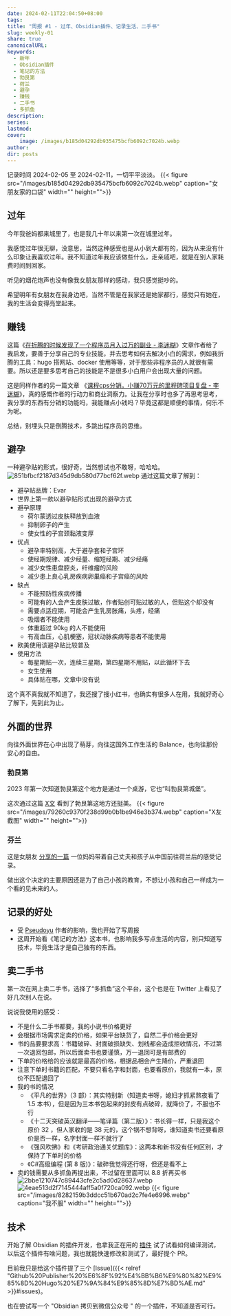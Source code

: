 ```yaml
---
date: 2024-02-11T22:04:50+08:00
tags: 
title: "周报 #1 - 过年、Obsidian插件、记录生活、二手书"
slug: weekly-01
share: true
canonicalURL: 
keywords:
  - 新年
  - Obsidian插件
  - 笔记的方法
  - 勃艮第
  - 荷兰
  - 避孕
  - 赚钱
  - 二手书
  - 多抓鱼
description: 
series: 
lastmod: 
cover:
    image: /images/b185d04292db935475bcfb6092c7024b.webp
author: 
dir: posts
---
```


记录时间 2024-02-05 至 2024-02-11，一切平平淡淡。
{{< figure src="/images/b185d04292db935475bcfb6092c7024b.webp" caption="女朋友家的口袋" width="" height="">}}
## 过年
今年我爸妈都来城里了，也是我几十年以来第一次在城里过年。

我感觉过年很无聊，没意思，当然这种感受也是从小到大都有的，因为从来没有什么印象让我喜欢过年。我不知道过年我应该做些什么，走亲戚吧，就是在别人家耗费时间到回家。

听见的烟花炮声也没有像我女朋友那样的感动，我只感觉挺吵的。

希望明年有女朋友在我身边吧，当然不管是在我家还是她家都行，感觉只有她在，我的生活会变得亮堂起来。

## 赚钱


这篇《[在折腾的时候发现了一个程序员月入过万的副业 - 李迷糊](https://www.limihu.com/349.html)》文章作者给了我启发，要善于分享自己的专业技能，并去思考如何去解决小白的需求，例如我折腾的工具：hugo 搭网站、docker 使用等等，对于那些非程序员的人就很有需要。所以还是要多思考自己的技能是不是很多小白用户会出现大量的问题。

这是同样作者的另一篇文章 《[课程cps分销，小赚70万元的里程碑项目复盘 - 李迷糊](https://www.limihu.com/435.html)》，真的感慨作者的行动力和商业洞察力。让我在分享时也多了再思考思考，我分享的东西有分销的功能吗，我能赚点小钱吗？毕竟这都是顺便的事情，何乐不为呢。

总结，别埋头只是倒腾技术，多跳出程序员的思维。
## 避孕
一种避孕贴的形式，很好奇，当然想试也不敢呀，哈哈哈。
![851bfbcf2187d345d9db580d77bcf62f.webp](/images/851bfbcf2187d345d9db580d77bcf62f.webp)
通过这篇文章了解到：
- 避孕贴品牌：Evar
- 世界上第一款以避孕贴形式出现的避孕方式
- 避孕原理
	- 荷尔蒙透过皮肤释放到血液
	- 抑制卵子的产生
	- 使女性的子宫颈黏液变厚
- 优点
	- 避孕率特别高，大于避孕套和子宫环
	- 使经期规律、减少经量、缩短经期、减少经痛
	- 减少女性患盘腔炎，纤维瘤的风险
	- 减少患上良心乳房疾病卵巢癌和子宫癌的风险
- 缺点
	- 不能预防性疾病传播
	- 可能有的人会产生皮肤过敏，作者贴创可贴过敏的人，但贴这个却没有
	- 需要点适应期，可能会产生乳房胀痛，头疼，经痛
	- 吸烟者不能使用
	- 体重超过 90kg 的人不能使用
	- 有高血压，心肌梗塞，冠状动脉疾病等患者不能使用
- 欧美使用该避孕贴比较普及
- 使用方法
	- 每星期贴一次，连续三星期，第四星期不用贴，以此循环下去
	- 女生使用
	- 具体贴在哪，文章中没有说

这个真不真我就不知道了，我还搜了搜小红书，也确实有很多人在用，我就好奇心了解下，先到此为止。

## 外面的世界
向往外面世界在心中出现了萌芽，向往这国外工作生活的 Balance，也向往那份安心的自由。

### 勃艮第
2023 年第一次知道勃艮第这个地方是通过一个桌游，它也“叫勃艮第城堡”。

这次通过这篇 [X文](https://twitter.com/royxy/status/1751155048237690977?t=F2vd1GSGioNjCB6VwLipNA&s=19) 看到了勃艮第这地方还挺美。
{{< figure src="/images/79260c9370f238d99b0b1be946e3b374.webp" caption="X友截图" width="" height="">}}

### 芬兰
这是女朋友 [分享的一篇](https://mp.weixin.qq.com/s/J-yg9pfSnpz7w7wFYCQMow) 一位妈妈带着自己丈夫和孩子从中国前往荷兰后的感受记录。

做出这个决定的主要原因还是为了自己小孩的教育，不想让小孩和自己一样成为一个看的见未来的人。
## 记录的好处
- 受 [Pseudoyu](https://www.pseudoyu.com/zh/) 作者的影响，我也开始了写周报
- 这周开始看《笔记的方法》这本书，也影响我多写点生活的内容，别只知道写技术，毕竟生活才是自己独有的东西。

## 卖二手书

第一次在网上卖二手书，选择了“多抓鱼”这个平台，这个也是在 Twitter 上看见了好几次别人在说。

说说我使用的感受：
- 不是什么二手书都要，我的小说书价格更好
- 会根据市场需求定卖的价格，如果平台缺货了，自然二手价格会更好
- 书的品要要求高：书籍破碎、封面破损缺失、划线都会造成拒收情况，不过第一次退回包邮，所以后面卖书也要谨慎，万一退回可是有邮费的
- 下单的价格给的应该就是最高的价格，根据品相会产生降价，严重退回
- 注意下单时书籍的匹配，不要只看名字和封面，也要看原价，我就有一本，原价不匹配退回了
- 我的书的情况
	- 《平凡的世界》（3 部）：其实特别新（知道卖书呀，媳妇才抓紧熬夜看了 1.5 本书），但是因为三本书包起来的封皮有点破碎，就降价了，不服也不行
	- 《十二天突破英汉翻译——笔译篇（第二版）》：书长得一样，只是我这个原价 32 ，但人家收的是 38 元的，这个锅不想背呀，谁知道卖书还要看原价是否一样，名字封面一样不就行了
	- 《强风吹拂》和《考研政治通关优题库》：这两本和新书没有任何区别，才保持了下单时的价格
	- 《C#高级编程 (第 8 版)》：破碎我觉得还行呀，但还是看不上
- 卖的钱需要从多抓鱼再提出来，不过留在里面可以 8.8 折再买书
![2bbe1210747c89443cfe2c5ad0d28637.webp](/images/2bbe1210747c89443cfe2c5ad0d28637.webp)
![4eae513d2f7145444aff5a0f720ca092.webp](/images/4eae513d2f7145444aff5a0f720ca092.webp)
{{< figure src="/images/8282159b3ddcc51b670ad2c7fe4e6996.webp" caption="我不服" width="" height="">}}

## 技术
开始了解 Obsidian 的插件开发，也拿我正在用的 [插件](https://github.com/ObsidianPublisher/obsidian-github-publisher) 试了试看如何编译测试，以后这个插件有啥问题，我也就能快速修改和测试了，最好提个 PR。

目前我只是给这个插件提了三个 [Issue]({{< relref "Github%20Publisher%20%E6%8F%92%E4%BB%B6%E9%80%82%E9%85%8D%20Hugo%20%E7%9A%84%E9%85%8D%E7%BD%AE.md" >}}#issues)。

也在尝试写一个 "Obsidian 拷贝到微信公众号 " 的一个插件，不知道是否可行。










